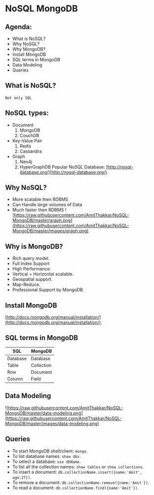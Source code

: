 # NoSQL  MongoDB

Agenda:
-------

* What is NoSQL?
* Why NoSQL?
* Why MongoDB?
* Install MongoDB
* SQL terms in MongoDB
* Data Modeling
* Queries

## What is NoSQL?
`Not only SQL`

## NoSQL types:
* Document 
    1. MongoDB
    2. CouchDB
* Key-Value Pair
    1. Redis
    2. Cassandra
* Graph
    1. Neo4j
    2. HyperGraphDB
Popular NoSQL Database: [http://nosql-database.org/](http://nosql-database.org/).

## Why NoSQL?
* More scalable then RDBMS
* Can Handle large volumes of Data
* Much faster then RDBMS
![https://raw.githubusercontent.com/AmitThakkar/NoSQL-MongoDB/master/graph.png](https://raw.githubusercontent.com/AmitThakkar/NoSQL-MongoDB/master/images/graph.png)

## Why is MongoDB?
* Rich query model.
* Full Index Support
* High Performance.
* Vertical + Horizontal scalable.
* Geospatial support.
* Map-Reduce.
* Professional Support by MongoDB.

## Install MongoDB
[http://docs.mongodb.org/manual/installation/](http://docs.mongodb.org/manual/installation/).

## SQL terms in MongoDB
SQL          | MongoDB
-------------|---------
Database     | Database
Table        | Collection
Row          | Document
Column       | Field

## Data Modeling
![https://raw.githubusercontent.com/AmitThakkar/NoSQL-MongoDB/master/data-modeling.png](https://raw.githubusercontent.com/AmitThakkar/NoSQL-MongoDB/master/images/data-modeling.png)

## Queries
* To start MongoDB shell/client: `mongo`.
* To list database names: `show dbs`.
* To select a database: `use dbName`.
* To list all the collection names: `show tables` or `show collections`.
* To insert a document: `db.collectionName.insert({name:'Amit', age:27})`.
* To remove a document: `db.collectionName.remove({name:'Amit'})`.
* To read a document: `db.collectionName.find({name:'Amit'})`.